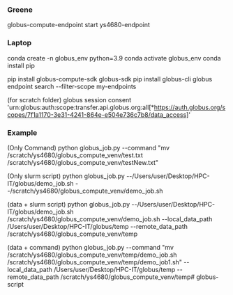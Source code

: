 ### Greene
globus-compute-endpoint start ys4680-endpoint

### Laptop
conda create -n globus_env python=3.9
conda activate globus_env
conda install pip

pip install globus-compute-sdk globus-sdk
pip install globus-cli
globus endpoint search --filter-scope my-endpoints

(for scratch folder)
globus session consent 'urn:globus:auth:scope:transfer.api.globus.org:all[*https://auth.globus.org/scopes/7f1a1170-3e31-4241-864e-e504e736c7b8/data_access]'


### Example
(Only Command)
python globus_job.py --command "mv /scratch/ys4680/globus_compute_venv/test.txt /scratch/ys4680/globus_compute_venv/testNew.txt"

(Only slurm script)
python globus_job.py --/Users/user/Desktop/HPC-IT/globus/demo_job.sh --/scratch/ys4680/globus_compute_venv/demo_job.sh

(data + slurm script)
python globus_job.py --/Users/user/Desktop/HPC-IT/globus/demo_job.sh /scratch/ys4680/globus_compute_venv/demo_job.sh --local_data_path /Users/user/Desktop/HPC-IT/globus/temp --remote_data_path /scratch/ys4680/globus_compute_venv/temp

(data + command)
python globus_job.py --command "mv /scratch/ys4680/globus_compute_venv/temp/demo_job.sh /scratch/ys4680/globus_compute_venv/temp/demo_job1.sh" --local_data_path /Users/user/Desktop/HPC-IT/globus/temp --remote_data_path /scratch/ys4680/globus_compute_venv/temp# globus-script
